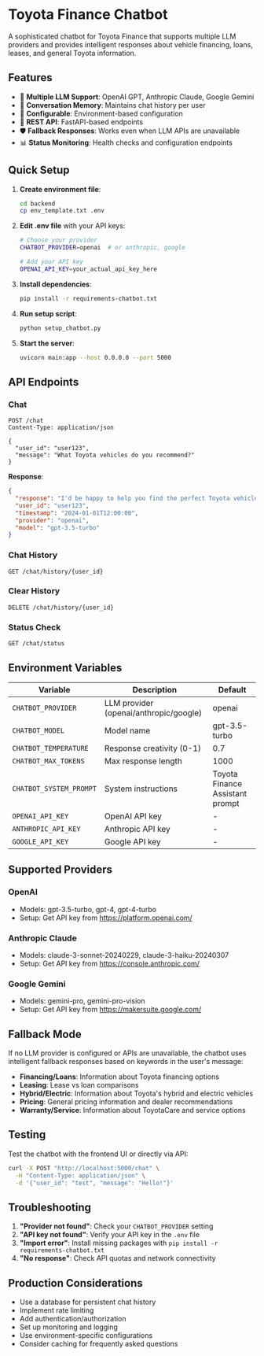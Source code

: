 # Toyota Finance Chatbot

A sophisticated chatbot for Toyota Finance that supports multiple LLM providers and provides intelligent responses about vehicle financing, loans, leases, and general Toyota information.

## Features

- 🤖 **Multiple LLM Support**: OpenAI GPT, Anthropic Claude, Google Gemini
- 💬 **Conversation Memory**: Maintains chat history per user
- 🔧 **Configurable**: Environment-based configuration
- 🚀 **REST API**: FastAPI-based endpoints
- 🛡️ **Fallback Responses**: Works even when LLM APIs are unavailable
- 📊 **Status Monitoring**: Health checks and configuration endpoints

## Quick Setup

1. **Create environment file**:
   ```bash
   cd backend
   cp env_template.txt .env
   ```

2. **Edit .env file** with your API keys:
   ```bash
   # Choose your provider
   CHATBOT_PROVIDER=openai  # or anthropic, google
   
   # Add your API key
   OPENAI_API_KEY=your_actual_api_key_here
   ```

3. **Install dependencies**:
   ```bash
   pip install -r requirements-chatbot.txt
   ```

4. **Run setup script**:
   ```bash
   python setup_chatbot.py
   ```

5. **Start the server**:
   ```bash
   uvicorn main:app --host 0.0.0.0 --port 5000
   ```

## API Endpoints

### Chat
```http
POST /chat
Content-Type: application/json

{
  "user_id": "user123",
  "message": "What Toyota vehicles do you recommend?"
}
```

**Response**:
```json
{
  "response": "I'd be happy to help you find the perfect Toyota vehicle! We offer a wide range of models including sedans like the Camry, SUVs like the RAV4, and hybrids like the Prius. What type of vehicle are you looking for?",
  "user_id": "user123",
  "timestamp": "2024-01-01T12:00:00",
  "provider": "openai",
  "model": "gpt-3.5-turbo"
}
```

### Chat History
```http
GET /chat/history/{user_id}
```

### Clear History
```http
DELETE /chat/history/{user_id}
```

### Status Check
```http
GET /chat/status
```

## Environment Variables

| Variable | Description | Default |
|----------|-------------|---------|
| `CHATBOT_PROVIDER` | LLM provider (openai/anthropic/google) | openai |
| `CHATBOT_MODEL` | Model name | gpt-3.5-turbo |
| `CHATBOT_TEMPERATURE` | Response creativity (0-1) | 0.7 |
| `CHATBOT_MAX_TOKENS` | Max response length | 1000 |
| `CHATBOT_SYSTEM_PROMPT` | System instructions | Toyota Finance Assistant prompt |
| `OPENAI_API_KEY` | OpenAI API key | - |
| `ANTHROPIC_API_KEY` | Anthropic API key | - |
| `GOOGLE_API_KEY` | Google API key | - |

## Supported Providers

### OpenAI
- Models: gpt-3.5-turbo, gpt-4, gpt-4-turbo
- Setup: Get API key from https://platform.openai.com/

### Anthropic Claude
- Models: claude-3-sonnet-20240229, claude-3-haiku-20240307
- Setup: Get API key from https://console.anthropic.com/

### Google Gemini
- Models: gemini-pro, gemini-pro-vision
- Setup: Get API key from https://makersuite.google.com/

## Fallback Mode

If no LLM provider is configured or APIs are unavailable, the chatbot uses intelligent fallback responses based on keywords in the user's message:

- **Financing/Loans**: Information about Toyota financing options
- **Leasing**: Lease vs loan comparisons
- **Hybrid/Electric**: Information about Toyota's hybrid and electric vehicles
- **Pricing**: General pricing information and dealer recommendations
- **Warranty/Service**: Information about ToyotaCare and service options

## Testing

Test the chatbot with the frontend UI or directly via API:

```bash
curl -X POST "http://localhost:5000/chat" \
  -H "Content-Type: application/json" \
  -d '{"user_id": "test", "message": "Hello!"}'
```

## Troubleshooting

1. **"Provider not found"**: Check your `CHATBOT_PROVIDER` setting
2. **"API key not found"**: Verify your API key in the `.env` file
3. **"Import error"**: Install missing packages with `pip install -r requirements-chatbot.txt`
4. **"No response"**: Check API quotas and network connectivity

## Production Considerations

- Use a database for persistent chat history
- Implement rate limiting
- Add authentication/authorization
- Set up monitoring and logging
- Use environment-specific configurations
- Consider caching for frequently asked questions
